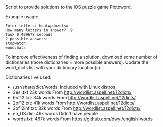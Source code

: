 Script to provide solutions to the iOS puzzle game Pictoword.

Example usage:
```
Enter letters: hoatwpdozctsx
How many letters in answer?: 9
Took 0.409678 seconds
2 possible answers:
stopwatch
woodchats
```

To improve effectiveness of finding a solution, download some number of dictionaries (more dictionaries = more possible answers). 
Update the word_dicts list with your dictionary location(s).


Dictionaries I've used:
- /usr/share/dict/words: Included with Linux distros
- 3esl.txt 23k words From http://wordlist.aspell.net/12dicts/
- 6of12.txt: 34k words From http://wordlist.aspell.net/12dicts/
- 2of12.txt: 41k words From http://wordlist.aspell.net/12dicts/
- 2of12inf.txt: 82k words From http://wordlist.aspell.net/12dicts/
- en_US.dic: 49k words Didn't have people
- words.txt: 467k words From https://github.com/dwyl/english-words

